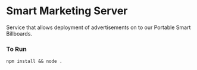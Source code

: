 # Smart Marketing Server
Service that allows deployment of advertisements on to our Portable Smart Billboards.

### To Run
``` npm install && node . ```

